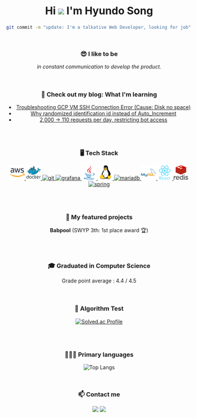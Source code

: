 <h1 align="center">
  Hi 
  <img src="https://raw.githubusercontent.com/iampavangandhi/iampavangandhi/master/gifs/Hi.gif" width="30px"> 
  I'm Hyundo Song
</h1>

```bash
git commit -m "update: I'm a talkative Web Developer, looking for job"
```

</br>

<h3>
  <div align=center>
    😎 I like to be
  </div>
</h3>
<div align=center>
  <i>
    in constant communication to develop the product.
  </i>
</div>

</br>
</br>


<h3>
  <div align=center>
    🌱 Check out my blog: What I'm learning
  </div>
</h3>
<div align=center>
  <ul>
    <li>
      <a href="https://velog.io/@dev_hyun/GCP-VM-SSH-접속오류-해결과정" target="_blank">
      Troubleshooting GCP VM SSH Connection Error (Cause: Disk no space)
    </a>
    </li>
    <li>
      <a href="https://velog.io/@dev_hyun/id-채번-전략-비교-및-tsid-도입" target="_blank">
      Why randomized identification id instead of Auto_Increment
    </a>
    </li>
    <li>
      <a href="https://velog.io/@dev_hyun/일일-요청-수-2000건-봇-간단하게-방어하기" target="_blank">
      2,000 -> 110 requests per day, restricting bot access
    </a>
    </li>
  </ul>
</div>

</br>
</br>

<h3>
  <div align=center>
    🖥 Tech Stack
  </div>
</h3>
<div align=center>
  <p align="center">
    <a href="https://aws.amazon.com" target="_blank" rel="noreferrer">
      <img src="https://raw.githubusercontent.com/devicons/devicon/master/icons/amazonwebservices/amazonwebservices-original-wordmark.svg" alt="aws" width="40" height="40"/>
    </a>
    <a href="https://www.docker.com/" target="_blank" rel="noreferrer">
      <img src="https://raw.githubusercontent.com/devicons/devicon/master/icons/docker/docker-original-wordmark.svg" alt="docker" width="40" height="40"/>
    </a>
    <a href="https://git-scm.com/" target="_blank" rel="noreferrer">
      <img src="https://www.vectorlogo.zone/logos/git-scm/git-scm-icon.svg" alt="git" width="40" height="40"/>
    </a>
    <a href="https://grafana.com" target="_blank" rel="noreferrer">
      <img src="https://www.vectorlogo.zone/logos/grafana/grafana-icon.svg" alt="grafana" width="40" height="40"/>
    </a>
    <a href="https://www.java.com" target="_blank" rel="noreferrer">
      <img src="https://raw.githubusercontent.com/devicons/devicon/master/icons/java/java-original.svg" alt="java" width="40" height="40"/>
    </a>
    <a href="https://www.linux.org/" target="_blank" rel="noreferrer">
      <img src="https://raw.githubusercontent.com/devicons/devicon/master/icons/linux/linux-original.svg" alt="linux" width="40" height="40"/>
    </a>
    <a href="https://mariadb.org/" target="_blank" rel="noreferrer"> <img src="https://www.vectorlogo.zone/logos/mariadb/mariadb-icon.svg" alt="mariadb" width="40" height="40"/>
    </a>
    <a href="https://www.mysql.com/" target="_blank" rel="noreferrer">
      <img src="https://raw.githubusercontent.com/devicons/devicon/master/icons/mysql/mysql-original-wordmark.svg" alt="mysql" width="40" height="40"/>
    </a>
    <a href="https://reactjs.org/" target="_blank" rel="noreferrer">
      <img src="https://raw.githubusercontent.com/devicons/devicon/master/icons/react/react-original-wordmark.svg" alt="react" width="40" height="40"/>
    </a>
    <a href="https://redis.io" target="_blank" rel="noreferrer">
      <img src="https://raw.githubusercontent.com/devicons/devicon/master/icons/redis/redis-original-wordmark.svg" alt="redis" width="40" height="40"/>
    </a>
    <a href="https://spring.io/" target="_blank" rel="noreferrer">
      <img src="https://www.vectorlogo.zone/logos/springio/springio-icon.svg" alt="spring" width="40" height="40"/>
    </a> 
  </p>
</div>

</br>
</br>

<h3>
  <div align=center>
    🚀 My featured projects
  </div>
</h3>
<div align=center>
  <p>
    <b>Babpool</b> (SWYP 3th: 1st place award 🏆)
  </p>
</div>

</br>
</br>

<h3>
  <div align=center>
    🎓 Graduated in Computer Science 
  </div>
</h3>
<div align=center>
  Grade point average : 4.4 / 4.5
</div>

</br>
</br>

<h3>
  <div align=center>
     🥚 Algorithm Test
  </div>
</h3>
<div align=center>
  
  [![Solved.ac Profile](http://mazassumnida.wtf/api/v2/generate_badge?boj=skuniv)](https://solved.ac/skuniv/)
  
</div>
</br>
<!-- <div align=center>
  
  [![코드트리|실력진단-hyun](https://banner.codetree.ai/v1/banner/hyun)](https://www.codetree.ai/profiles/hyun)
  
</div> -->
</br>

<h3>
  <div align=center>
     🏃‍♂️‍➡️ Primary languages
  </div>
</h3>

<div align=center>
  
   ![Top Langs](https://github-readme-stats.vercel.app/api/top-langs/?username=proHyundo&layout=compact&theme=dracula)
   
</div>

</br>

<h3>
  <div align=center>
    📫 Contact me 
  </div>
</h3>
<div align=center>
  <a href="mailto:guseh08@knou.ac.kr"><img src="https://img.shields.io/badge/Gmail-EA4335?style=flat-square&logo=gmail&logoColor=white"/></a> <a href="https://open.kakao.com/o/sbChPHgg"><img src="https://img.shields.io/badge/KakaoChat-FFCD00?style=flat-square&logo=kakaotalk&logoColor=white"/></a>
</div>

<!---
proHyundo/proHyundo is a ✨ special ✨ repository because its `README.md` (this file) appears on your GitHub profile.
You can click the Preview link to take a look at your changes.
![Anurag's GitHub stats](https://github-readme-stats.vercel.app/api?username=proHyundo&show_icons=true&theme=dracula)
<img src="https://img.shields.io/badge/KNOU(Korea_National_Open_University)-005FF9?style=flat-square&logoColor=white"/>
--->

<!---
#### 😄 Here's what my team says about me. 
![Evaluation_proHyundo](https://github.com/proHyundo/proHyundo/assets/128882585/9b094ce9-f3cd-438e-afd4-754075926ac5)
--->

